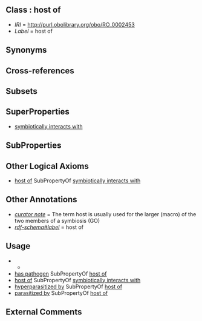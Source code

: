 
## Class : host of

 * *IRI* = http://purl.obolibrary.org/obo/RO_0002453
 * *Label* = host of

## Synonyms


## Cross-references


## Subsets


## SuperProperties

 * [symbiotically interacts with](../../RO/40/RO_0002440.md)

## SubProperties


## Other Logical Axioms

 * [host of](../../RO/53/RO_0002453.md) SubPropertyOf [symbiotically interacts with](../../RO/40/RO_0002440.md)

## Other Annotations

 * *[curator note](../../IAO/32/IAO_0000232.md)* = The term host is usually used for the larger (macro) of the two members of a symbiosis (GO)
 * *[rdf-schema#label](../../el/rdf-schema#label.md)* = host of

## Usage

 * -
 * [has pathogen](../../RO/57/RO_0002557.md) SubPropertyOf [host of](../../RO/53/RO_0002453.md)
 * [host of](../../RO/53/RO_0002453.md) SubPropertyOf [symbiotically interacts with](../../RO/40/RO_0002440.md)
 * [hyperparasitized by](../../RO/54/RO_0002554.md) SubPropertyOf [host of](../../RO/53/RO_0002453.md)
 * [parasitized by](../../RO/45/RO_0002445.md) SubPropertyOf [host of](../../RO/53/RO_0002453.md)

## External Comments

